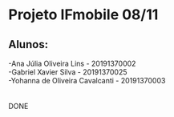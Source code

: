 # Projeto IFmobile 08/11

<H2> Alunos:</H2> 

-Ana Júlia Oliveira Lins - 20191370002<BR>
-Gabriel Xavier Silva - 20191370025<BR>
-Yohanna de Oliveira Cavalcanti - 20191370003
<BR><BR><BR>
DONE
